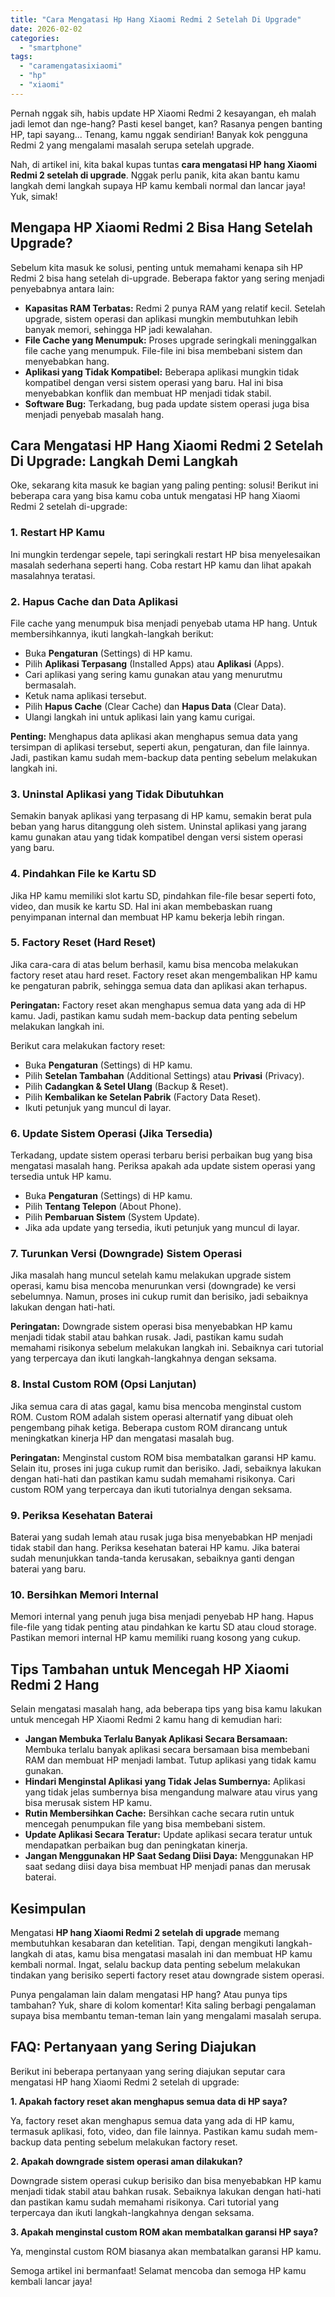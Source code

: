 ```yaml
---
title: "Cara Mengatasi Hp Hang Xiaomi Redmi 2 Setelah Di Upgrade"
date: 2026-02-02
categories: 
  - "smartphone"
tags: 
  - "caramengatasixiaomi"
  - "hp"
  - "xiaomi"
---
```


Pernah nggak sih, habis update HP Xiaomi Redmi 2 kesayangan, eh malah jadi lemot dan nge-hang? Pasti kesel banget, kan? Rasanya pengen banting HP, tapi sayang... Tenang, kamu nggak sendirian! Banyak kok pengguna Redmi 2 yang mengalami masalah serupa setelah upgrade.

Nah, di artikel ini, kita bakal kupas tuntas **cara mengatasi HP hang Xiaomi Redmi 2 setelah di upgrade**. Nggak perlu panik, kita akan bantu kamu langkah demi langkah supaya HP kamu kembali normal dan lancar jaya! Yuk, simak!

## Mengapa HP Xiaomi Redmi 2 Bisa Hang Setelah Upgrade?

Sebelum kita masuk ke solusi, penting untuk memahami kenapa sih HP Redmi 2 bisa hang setelah di-upgrade. Beberapa faktor yang sering menjadi penyebabnya antara lain:

- **Kapasitas RAM Terbatas:** Redmi 2 punya RAM yang relatif kecil. Setelah upgrade, sistem operasi dan aplikasi mungkin membutuhkan lebih banyak memori, sehingga HP jadi kewalahan.
- **File Cache yang Menumpuk:** Proses upgrade seringkali meninggalkan file cache yang menumpuk. File-file ini bisa membebani sistem dan menyebabkan hang.
- **Aplikasi yang Tidak Kompatibel:** Beberapa aplikasi mungkin tidak kompatibel dengan versi sistem operasi yang baru. Hal ini bisa menyebabkan konflik dan membuat HP menjadi tidak stabil.
- **Software Bug:** Terkadang, bug pada update sistem operasi juga bisa menjadi penyebab masalah hang.

## Cara Mengatasi HP Hang Xiaomi Redmi 2 Setelah Di Upgrade: Langkah Demi Langkah

Oke, sekarang kita masuk ke bagian yang paling penting: solusi! Berikut ini beberapa cara yang bisa kamu coba untuk mengatasi HP hang Xiaomi Redmi 2 setelah di-upgrade:

### 1\. Restart HP Kamu

Ini mungkin terdengar sepele, tapi seringkali restart HP bisa menyelesaikan masalah sederhana seperti hang. Coba restart HP kamu dan lihat apakah masalahnya teratasi.

### 2\. Hapus Cache dan Data Aplikasi

File cache yang menumpuk bisa menjadi penyebab utama HP hang. Untuk membersihkannya, ikuti langkah-langkah berikut:

- Buka **Pengaturan** (Settings) di HP kamu.
- Pilih **Aplikasi Terpasang** (Installed Apps) atau **Aplikasi** (Apps).
- Cari aplikasi yang sering kamu gunakan atau yang menurutmu bermasalah.
- Ketuk nama aplikasi tersebut.
- Pilih **Hapus Cache** (Clear Cache) dan **Hapus Data** (Clear Data).
- Ulangi langkah ini untuk aplikasi lain yang kamu curigai.

**Penting:** Menghapus data aplikasi akan menghapus semua data yang tersimpan di aplikasi tersebut, seperti akun, pengaturan, dan file lainnya. Jadi, pastikan kamu sudah mem-backup data penting sebelum melakukan langkah ini.

### 3\. Uninstal Aplikasi yang Tidak Dibutuhkan

Semakin banyak aplikasi yang terpasang di HP kamu, semakin berat pula beban yang harus ditanggung oleh sistem. Uninstal aplikasi yang jarang kamu gunakan atau yang tidak kompatibel dengan versi sistem operasi yang baru.

### 4\. Pindahkan File ke Kartu SD

Jika HP kamu memiliki slot kartu SD, pindahkan file-file besar seperti foto, video, dan musik ke kartu SD. Hal ini akan membebaskan ruang penyimpanan internal dan membuat HP kamu bekerja lebih ringan.

### 5\. Factory Reset (Hard Reset)

Jika cara-cara di atas belum berhasil, kamu bisa mencoba melakukan factory reset atau hard reset. Factory reset akan mengembalikan HP kamu ke pengaturan pabrik, sehingga semua data dan aplikasi akan terhapus.

**Peringatan:** Factory reset akan menghapus semua data yang ada di HP kamu. Jadi, pastikan kamu sudah mem-backup data penting sebelum melakukan langkah ini.

Berikut cara melakukan factory reset:

- Buka **Pengaturan** (Settings) di HP kamu.
- Pilih **Setelan Tambahan** (Additional Settings) atau **Privasi** (Privacy).
- Pilih **Cadangkan & Setel Ulang** (Backup & Reset).
- Pilih **Kembalikan ke Setelan Pabrik** (Factory Data Reset).
- Ikuti petunjuk yang muncul di layar.

### 6\. Update Sistem Operasi (Jika Tersedia)

Terkadang, update sistem operasi terbaru berisi perbaikan bug yang bisa mengatasi masalah hang. Periksa apakah ada update sistem operasi yang tersedia untuk HP kamu.

- Buka **Pengaturan** (Settings) di HP kamu.
- Pilih **Tentang Telepon** (About Phone).
- Pilih **Pembaruan Sistem** (System Update).
- Jika ada update yang tersedia, ikuti petunjuk yang muncul di layar.

### 7\. Turunkan Versi (Downgrade) Sistem Operasi

Jika masalah hang muncul setelah kamu melakukan upgrade sistem operasi, kamu bisa mencoba menurunkan versi (downgrade) ke versi sebelumnya. Namun, proses ini cukup rumit dan berisiko, jadi sebaiknya lakukan dengan hati-hati.

**Peringatan:** Downgrade sistem operasi bisa menyebabkan HP kamu menjadi tidak stabil atau bahkan rusak. Jadi, pastikan kamu sudah memahami risikonya sebelum melakukan langkah ini. Sebaiknya cari tutorial yang terpercaya dan ikuti langkah-langkahnya dengan seksama.

### 8\. Instal Custom ROM (Opsi Lanjutan)

Jika semua cara di atas gagal, kamu bisa mencoba menginstal custom ROM. Custom ROM adalah sistem operasi alternatif yang dibuat oleh pengembang pihak ketiga. Beberapa custom ROM dirancang untuk meningkatkan kinerja HP dan mengatasi masalah bug.

**Peringatan:** Menginstal custom ROM bisa membatalkan garansi HP kamu. Selain itu, proses ini juga cukup rumit dan berisiko. Jadi, sebaiknya lakukan dengan hati-hati dan pastikan kamu sudah memahami risikonya. Cari custom ROM yang terpercaya dan ikuti tutorialnya dengan seksama.

### 9\. Periksa Kesehatan Baterai

Baterai yang sudah lemah atau rusak juga bisa menyebabkan HP menjadi tidak stabil dan hang. Periksa kesehatan baterai HP kamu. Jika baterai sudah menunjukkan tanda-tanda kerusakan, sebaiknya ganti dengan baterai yang baru.

### 10\. Bersihkan Memori Internal

Memori internal yang penuh juga bisa menjadi penyebab HP hang. Hapus file-file yang tidak penting atau pindahkan ke kartu SD atau cloud storage. Pastikan memori internal HP kamu memiliki ruang kosong yang cukup.

## Tips Tambahan untuk Mencegah HP Xiaomi Redmi 2 Hang

Selain mengatasi masalah hang, ada beberapa tips yang bisa kamu lakukan untuk mencegah HP Xiaomi Redmi 2 kamu hang di kemudian hari:

- **Jangan Membuka Terlalu Banyak Aplikasi Secara Bersamaan:** Membuka terlalu banyak aplikasi secara bersamaan bisa membebani RAM dan membuat HP menjadi lambat. Tutup aplikasi yang tidak kamu gunakan.
- **Hindari Menginstal Aplikasi yang Tidak Jelas Sumbernya:** Aplikasi yang tidak jelas sumbernya bisa mengandung malware atau virus yang bisa merusak sistem HP kamu.
- **Rutin Membersihkan Cache:** Bersihkan cache secara rutin untuk mencegah penumpukan file yang bisa membebani sistem.
- **Update Aplikasi Secara Teratur:** Update aplikasi secara teratur untuk mendapatkan perbaikan bug dan peningkatan kinerja.
- **Jangan Menggunakan HP Saat Sedang Diisi Daya:** Menggunakan HP saat sedang diisi daya bisa membuat HP menjadi panas dan merusak baterai.

## Kesimpulan

Mengatasi **HP hang Xiaomi Redmi 2 setelah di upgrade** memang membutuhkan kesabaran dan ketelitian. Tapi, dengan mengikuti langkah-langkah di atas, kamu bisa mengatasi masalah ini dan membuat HP kamu kembali normal. Ingat, selalu backup data penting sebelum melakukan tindakan yang berisiko seperti factory reset atau downgrade sistem operasi.

Punya pengalaman lain dalam mengatasi HP hang? Atau punya tips tambahan? Yuk, share di kolom komentar! Kita saling berbagi pengalaman supaya bisa membantu teman-teman lain yang mengalami masalah serupa.

## FAQ: Pertanyaan yang Sering Diajukan

Berikut ini beberapa pertanyaan yang sering diajukan seputar cara mengatasi HP hang Xiaomi Redmi 2 setelah di upgrade:

**1\. Apakah factory reset akan menghapus semua data di HP saya?**

Ya, factory reset akan menghapus semua data yang ada di HP kamu, termasuk aplikasi, foto, video, dan file lainnya. Pastikan kamu sudah mem-backup data penting sebelum melakukan factory reset.

**2\. Apakah downgrade sistem operasi aman dilakukan?**

Downgrade sistem operasi cukup berisiko dan bisa menyebabkan HP kamu menjadi tidak stabil atau bahkan rusak. Sebaiknya lakukan dengan hati-hati dan pastikan kamu sudah memahami risikonya. Cari tutorial yang terpercaya dan ikuti langkah-langkahnya dengan seksama.

**3\. Apakah menginstal custom ROM akan membatalkan garansi HP saya?**

Ya, menginstal custom ROM biasanya akan membatalkan garansi HP kamu.

Semoga artikel ini bermanfaat! Selamat mencoba dan semoga HP kamu kembali lancar jaya!
